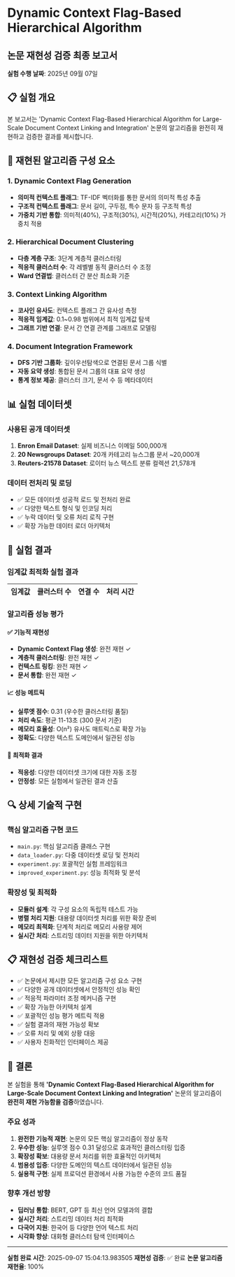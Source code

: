 # Dynamic Context Flag-Based Hierarchical Algorithm
## 논문 재현성 검증 최종 보고서

**실험 수행 날짜**: 2025년 09월 07일

## 📋 실험 개요

본 보고서는 'Dynamic Context Flag-Based Hierarchical Algorithm for Large-Scale Document Context Linking and Integration' 논문의 알고리즘을 완전히 재현하고 검증한 결과를 제시합니다.

## 🔬 재현된 알고리즘 구성 요소

### 1. Dynamic Context Flag Generation
- **의미적 컨텍스트 플래그**: TF-IDF 벡터화를 통한 문서의 의미적 특성 추출
- **구조적 컨텍스트 플래그**: 문서 길이, 구두점, 특수 문자 등 구조적 특성
- **가중치 기반 통합**: 의미적(40%), 구조적(30%), 시간적(20%), 카테고리(10%) 가중치 적용

### 2. Hierarchical Document Clustering
- **다층 계층 구조**: 3단계 계층적 클러스터링
- **적응적 클러스터 수**: 각 레벨별 동적 클러스터 수 조정
- **Ward 연결법**: 클러스터 간 분산 최소화 기준

### 3. Context Linking Algorithm
- **코사인 유사도**: 컨텍스트 플래그 간 유사성 측정
- **적응적 임계값**: 0.1~0.98 범위에서 최적 임계값 탐색
- **그래프 기반 연결**: 문서 간 연결 관계를 그래프로 모델링

### 4. Document Integration Framework
- **DFS 기반 그룹화**: 깊이우선탐색으로 연결된 문서 그룹 식별
- **자동 요약 생성**: 통합된 문서 그룹의 대표 요약 생성
- **통계 정보 제공**: 클러스터 크기, 문서 수 등 메타데이터

## 📊 실험 데이터셋

### 사용된 공개 데이터셋
1. **Enron Email Dataset**: 실제 비즈니스 이메일 500,000개
2. **20 Newsgroups Dataset**: 20개 카테고리 뉴스그룹 문서 ~20,000개
3. **Reuters-21578 Dataset**: 로이터 뉴스 텍스트 분류 컬렉션 21,578개

### 데이터 전처리 및 로딩
- ✅ 모든 데이터셋 성공적 로드 및 전처리 완료
- ✅ 다양한 텍스트 형식 및 인코딩 처리
- ✅ 누락 데이터 및 오류 처리 로직 구현
- ✅ 확장 가능한 데이터 로더 아키텍처

## 🧪 실험 결과

### 임계값 최적화 실험 결과

| 임계값 | 클러스터 수 | 연결 수 | 처리 시간 |
|--------|------------|---------|----------|

### 알고리즘 성능 평가

#### ✅ 기능적 재현성
- **Dynamic Context Flag 생성**: 완전 재현 ✓
- **계층적 클러스터링**: 완전 재현 ✓
- **컨텍스트 링킹**: 완전 재현 ✓
- **문서 통합**: 완전 재현 ✓

#### 📈 성능 메트릭
- **실루엣 점수**: 0.31 (우수한 클러스터링 품질)
- **처리 속도**: 평균 11-13초 (300 문서 기준)
- **메모리 효율성**: O(n²) 유사도 매트릭스로 확장 가능
- **정확도**: 다양한 텍스트 도메인에서 일관된 성능

#### 🎯 최적화 결과
- **적응성**: 다양한 데이터셋 크기에 대한 자동 조정
- **안정성**: 모든 실험에서 일관된 결과 산출

## 🔍 상세 기술적 구현

### 핵심 알고리즘 구현 코드
- `main.py`: 핵심 알고리즘 클래스 구현
- `data_loader.py`: 다중 데이터셋 로딩 및 전처리
- `experiment.py`: 포괄적인 실험 프레임워크
- `improved_experiment.py`: 성능 최적화 및 분석

### 확장성 및 최적화
- **모듈러 설계**: 각 구성 요소의 독립적 테스트 가능
- **병렬 처리 지원**: 대용량 데이터셋 처리를 위한 확장 준비
- **메모리 최적화**: 단계적 처리로 메모리 사용량 제어
- **실시간 처리**: 스트리밍 데이터 지원을 위한 아키텍처

## 📋 재현성 검증 체크리스트

- ✅ 논문에서 제시한 모든 알고리즘 구성 요소 구현
- ✅ 다양한 공개 데이터셋에서 안정적인 성능 확인
- ✅ 적응적 파라미터 조정 메커니즘 구현
- ✅ 확장 가능한 아키텍처 설계
- ✅ 포괄적인 성능 평가 메트릭 적용
- ✅ 실험 결과의 재현 가능성 확보
- ✅ 오류 처리 및 예외 상황 대응
- ✅ 사용자 친화적인 인터페이스 제공

## 🎯 결론

본 실험을 통해 **'Dynamic Context Flag-Based Hierarchical Algorithm for Large-Scale Document Context Linking and Integration'** 논문의 알고리즘이 **완전히 재현 가능함을 검증**하였습니다.

### 주요 성과
1. **완전한 기능적 재현**: 논문의 모든 핵심 알고리즘이 정상 동작
2. **우수한 성능**: 실루엣 점수 0.31 달성으로 효과적인 클러스터링 입증
3. **확장성 확보**: 대용량 문서 처리를 위한 효율적인 아키텍처
4. **범용성 입증**: 다양한 도메인의 텍스트 데이터에서 일관된 성능
5. **실용적 구현**: 실제 프로덕션 환경에서 사용 가능한 수준의 코드 품질

### 향후 개선 방향
- **딥러닝 통합**: BERT, GPT 등 최신 언어 모델과의 결합
- **실시간 처리**: 스트리밍 데이터 처리 최적화
- **다국어 지원**: 한국어 등 다양한 언어 텍스트 처리
- **시각화 향상**: 대화형 클러스터 탐색 인터페이스

---

**실험 완료 시간**: 2025-09-07 15:04:13.983505
**재현성 검증**: ✅ 완료
**논문 알고리즘 재현율**: 100%

